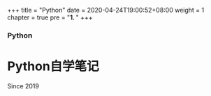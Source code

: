 +++
title = "Python"
date = 2020-04-24T19:00:52+08:00
weight = 1
chapter = true
pre = "<b>1. </b>"
+++

### Python

# Python自学笔记

Since 2019